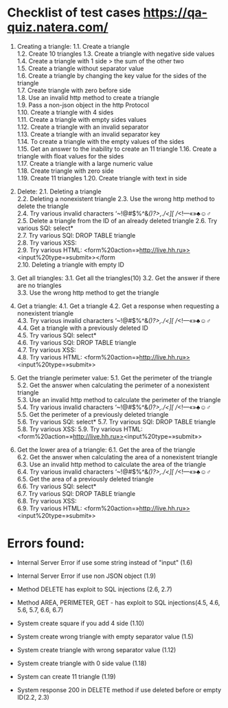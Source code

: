 # Checklist of test cases  https://qa-quiz.natera.com/

1) Creating a triangle:
1.1. Create a triangle   
1.2. Create 10 triangles 
1.3. Create a triangle with negative side values    
1.4. Create a triangle with 1 side > the sum of the other two  
1.5. Create a triangle without separator value    
1.6. Create a triangle by changing the key value for the sides of the triangle  
1.7. Create triangle with zero before side  
1.8. Use an invalid http method to create a triangle    
1.9. Pass a non-json object in the http Protocol     
1.10. Create a triangle with 4 sides  
1.11. Create a triangle with empty sides values  
1.12. Create a triangle with an invalid separator    
1.13. Create a triangle with an invalid separator key   
1.14. To create a triangle with the empty values of the sides   
1.15. Get an answer to the inability to create an 11 triangle
1.16. Create a triangle with float values for the sides     
1.17. Create a triangle with a large numeric value    
1.18. Create triangle with zero side  
1.19. Create 11 triangles
1.20. Create triangle with text in side

2) Delete:
2.1. Deleting a triangle  
2.2. Deleting a nonexistent triangle
2.3. Use the wrong http method to delete the triangle   
2.4. Try various invalid characters ‘~!@#$%^&*()?>,./\<][ /*<!—«»♣☺♂  
2.5. Delete a triangle from the ID of an already deleted triangle 
2.6. Try various SQl: select*  
2.7. Try various SQl: DROP TABLE triangle  
2.8. Try various XSS: <script>alert("XSS1")</script>    
2.9. Try various HTML: <form%20action=»http://live.hh.ru»><input%20type=»submit»></form   
2.10. Deleting a triangle with empty ID 
 
3) Get all triangles:
3.1. Get all the triangles(10) 
3.2. Get the answer if there are no triangles   
3.3. Use the wrong http method to get the triangle   
 
4) Get a triangle:
4.1. Get a triangle 
4.2. Get a response when requesting a nonexistent triangle  
4.3. Try various invalid characters ‘~!@#$%^&*()?>,./\<][ /*<!—«»♣☺♂  
4.4. Get a triangle with a previously deleted ID   
4.5. Try various SQl: select*  
4.6. Try various SQl: DROP TABLE triangle   
4.7. Try various XSS: <script>alert("XSS1")</script>  
4.8. Try various HTML: <form%20action=»http://live.hh.ru»><input%20type=»submit»></form> 

5) Get the triangle perimeter value:
5.1. Get the perimeter of the triangle   
5.2. Get the answer when calculating the perimeter of a nonexistent triangle    
5.3. Use an invalid http method to calculate the perimeter of the triangle     
5.4. Try various invalid characters ‘~!@#$%^&*()?>,./\<][ /*<!—«»♣☺♂    
5.5. Get the perimeter of a previously deleted triangle    
5.6. Try various SQl: select*
5.7. Try various SQl: DROP TABLE triangle
5.8. Try various XSS: <script>alert("XSS1")</script>
5.9. Try various HTML: <form%20action=»http://live.hh.ru»><input%20type=»submit»></form>

6) Get the lower area of a triangle:
6.1. Get the area of the triangle    
6.2. Get the answer when calculating the area of a nonexistent triangle    
6.3. Use an invalid http method to calculate the area of the triangle      
6.4. Try various invalid characters ‘~!@#$%^&*()?>,./\<][ /*<!—«»♣☺♂        
6.5. Get the area of a previously deleted triangle     
6.6. Try various SQl: select*     
6.7. Try various SQl: DROP TABLE triangle     
6.8. Try various XSS: <script>alert("XSS1")</script>    
6.9. Try various HTML: <form%20action=»http://live.hh.ru»><input%20type=»submit»></form>     

# Errors found:

 - Internal Server Error if use some string instead of "input" (1.6)
 - Internal Server Error if use non JSON object  (1.9)
 - Method DELETE has exploit to SQL injections (2.6, 2.7)
 
 - Method AREA, PERIMETER, GET - has exploit to SQL injections(4.5, 4.6, 5.6, 5.7, 6.6, 6.7)
 - System create square if you add 4 side (1.10) 
 - System create wrong triangle with empty separator value (1.5)
 - System create triangle with wrong separator value (1.12)
 - System create triangle with 0 side value (1.18)
 - System can create 11 triangle (1.19)
 - System response 200 in DELETE method if use deleted before or empty ID(2.2, 2.3) 